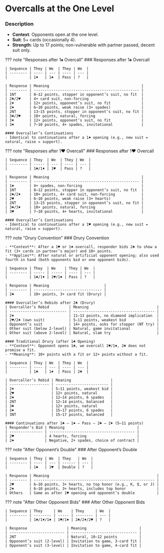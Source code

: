 # Overcalls at the One Level

### Description

- **Context**: Opponents open at the one level.
- **Suit**: 5+ cards (occasionally 4).
- **Strength**: Up to 17 points; non-vulnerable with partner passed, decent suit only.

??? note "Responses after 1♠ Overcall"
    ### Responses after 1♠ Overcall

    | Sequence | They | We  | They | We  |
    | -------- | ---- | --- | ---- | --- |
    |          | 1♦   | 1♠  | Pass | ?   |

    | Response | Meaning                                          |
    | -------- | ------------------------------------------------ |
    | 1NT      | 8–12 points, stopper in opponent’s suit, no fit  |
    | 2♣/2♥    | 4+ card suit, non-forcing                        |
    | 2♦       | 12+ points, opponent’s suit, no fit              |
    | 2♠       | 6–10 points, weak raise (3+ spades)              |
    | 2NT      | 13–15 points, stopper in opponent’s suit, no fit |
    | 3♣/3♥    | 10+ points, natural, forcing                     |
    | 3♦       | 12+ points, opponent’s suit, no fit              |
    | 3♠       | 7–10 points, 4+ spades, invitational             |

    #### Overcaller’s Continuations
    - Identical to continuations after a 1♠ opening (e.g., new suit = natural, raise = support).

??? note "Responses after 1♥ Overcall"
    ### Responses after 1♥ Overcall

    | Sequence | They  | We  | They | We  |
    | -------- | ----- | --- | ---- | --- |
    |          | 1♣/1♦ | 1♥  | Pass | ?   |

    | Response | Meaning                                          |
    | -------- | ------------------------------------------------ |
    | 1♠       | 4+ spades, non-forcing                           |
    | 1NT      | 8–12 points, stopper in opponent’s suit, no fit  |
    | 2♣/2♦    | 10+ points, 4+ card suit, non-forcing            |
    | 2♥       | 6–10 points, weak raise (3+ hearts)              |
    | 2NT      | 13–15 points, stopper in opponent’s suit, no fit |
    | 3♣/3♦    | 10+ points, natural, forcing                     |
    | 3♥       | 7–10 points, 4+ hearts, invitational             |

    #### Overcaller’s Continuations
    - Identical to continuations after a 1♥ opening (e.g., new suit = natural, raise = support).

??? note "Drury Convention"
    ### Drury Convention

    - **Context**: After a 1♥ or 1♠ overcall, responder bids 2♣ to show a fit (3+ cards in partner’s major) and 10+ points.
    - **Applies**: After natural or artificial opponent opening; also used fourth in hand (both opponents bid or one opponent bids).

    | Sequence | They  | We    | They | We  |
    | -------- | ----- | ----- | ---- | --- |
    |          | 1♣/1♦ | 1♥/1♠ | Pass | ?   |

    | Response | Meaning                         |
    | -------- | ------------------------------- |
    | 2♣       | 10+ points, 3+ card fit (Drury) |

    #### Overcaller’s Rebids after 2♣ (Drury)
    | Overcaller’s Rebid         | Meaning                               |
    | -------------------------- | ------------------------------------- |
    | 2♦                         | 11–13 points, no diamond implication  |
    | 2♥/2♠ (own suit)           | 5–11 points, weakest bid              |
    | Opponent’s suit            | 14+ points, asks for stopper (NT try) |
    | Other suit (below 2-level) | Natural, game invitational            |
    | Other suit (above 2-level) | Natural, slam try                     |

    #### Traditional Drury (after 1♣ Opening)
    - **Context**: Opponent opens 1♣, we overcall 1♥/1♠, 2♣ does not promise a fit.
    - **Meaning**: 10+ points with a fit or 12+ points without a fit.

    | Sequence | They | We  | They | We  |
    | -------- | ---- | --- | ---- | --- |
    |          | 1♣   | 1♠  | Pass | 2♣  |

    | Overcaller’s Rebid | Meaning                  |
    | ------------------ | ------------------------ |
    | 2♦                 | 5–11 points, weakest bid |
    | 2♥                 | 12+ points, natural      |
    | 2♠                 | 12–14 points, 6 spades   |
    | 2NT                | 12–14 points, balanced   |
    | 3♣                 | 12+ points, natural      |
    | 3♠                 | 15–17 points, 6 spades   |
    | 3NT                | 15–17 points, balanced   |

    #### Continuations after 1♣ – 1♠ – Pass – 2♣ – 2♦ (5–11 points)
    | Responder’s Bid | Meaning                                 |
    | --------------- | --------------------------------------- |
    | 2♥              | 4 hearts, forcing                       |
    | 2♠              | Negative, 2+ spades, choice of contract |

??? note "After Opponent’s Double"
    ### After Opponent’s Double

    | Sequence | They | We  | They   | We  |
    | -------- | ---- | --- | ------ | --- |
    |          | 1♣   | 1♥  | Double | ?   |

    | Response | Meaning                                                 |
    | -------- | ------------------------------------------------------- |
    | 2♥       | 6–10 points, 3+ hearts, no top honor (e.g., K, Q, or J) |
    | 2♠       | 6–10 points, 3+ hearts, includes top honor              |
    | Others   | Same as after 1♥ opening and opponent’s double          |

??? note "After Other Opponent Bids"
    ### After Other Opponent Bids

    | Sequence | They     | We    | They     | We  |
    | -------- | -------- | ----- | -------- | --- |
    |          | 1♣/1♦/1♠ | 1♥/1♠ | 2♣/2♦/2♥ | ?   |

    | Response                  | Meaning                        |
    | ------------------------- | ------------------------------ |
    | 2NT                       | Natural, 10–12 points          |
    | Opponent’s suit (2-level) | Invitation to game, 3-card fit |
    | Opponent’s suit (3-level) | Invitation to game, 4-card fit |